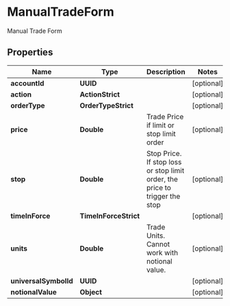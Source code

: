 

# ManualTradeForm

Manual Trade Form

## Properties

| Name | Type | Description | Notes |
|------------ | ------------- | ------------- | -------------|
|**accountId** | **UUID** |  |  [optional] |
|**action** | **ActionStrict** |  |  [optional] |
|**orderType** | **OrderTypeStrict** |  |  [optional] |
|**price** | **Double** | Trade Price if limit or stop limit order |  [optional] |
|**stop** | **Double** | Stop Price. If stop loss or stop limit order, the price to trigger the stop |  [optional] |
|**timeInForce** | **TimeInForceStrict** |  |  [optional] |
|**units** | **Double** | Trade Units. Cannot work with notional value. |  [optional] |
|**universalSymbolId** | **UUID** |  |  [optional] |
|**notionalValue** | **Object** |  |  [optional] |



